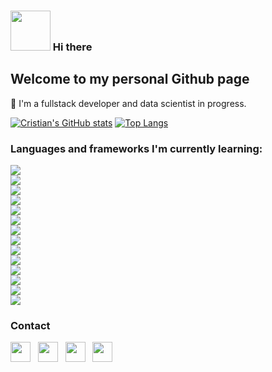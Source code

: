 ### <img src="https://media.giphy.com/media/vFKqnCdLPNOKc/giphy.gif" width="64" height="64" /> Hi there 

<!--
**CristianPercivati/CristianPercivati** is a ✨ _special_ ✨ repository because its `README.md` (this file) appears on your GitHub profile.

Here are some ideas to get you started:

- 🔭 I’m currently working on ...
- 🌱 I’m currently learning ...
- 👯 I’m looking to collaborate on ...
- 🤔 I’m looking for help with ...
- 💬 Ask me about ...
- 📫 How to reach me: ...
- 😄 Pronouns: ...
- ⚡ Fun fact: ...
-->
## Welcome to my personal Github page

🌱 I'm a fullstack developer and data scientist in progress.

[![Cristian's GitHub stats](https://github-readme-stats.vercel.app/api?username=cristianpercivati)](https://github.com/cristianpercivati/cristianpercivati)
[![Top Langs](https://github-readme-stats.vercel.app/api/top-langs/?username=cristianpercivati&layout=compact)](https://github.com/cristianpercivati/cristianpercivati)

### Languages and frameworks I'm currently learning:

<div style="display: grid">
<img src="https://img.shields.io/badge/-Javascript-yellow?logo=Javascript&logoColor=black&style=for-the-badge">
<img src="https://img.shields.io/badge/-HTML5-orange?logo=HTML5&logoColor=white&style=for-the-badge">
<img src="https://img.shields.io/badge/-CSS-blue?logo=css3&logoColor=white&style=for-the-badge">
<img src="https://img.shields.io/badge/-MySQL-blue?logo=mysql&logoColor=white&style=for-the-badge">
<img src="https://img.shields.io/badge/-bootstrap-blueviolet?logo=bootstrap&logoColor=white&style=for-the-badge">
<img src="https://img.shields.io/badge/-bulma-mediumaquamarine?logo=bulma&logoColor=white&style=for-the-badge">
<img src="https://img.shields.io/badge/-ReactJs-61DAFB?logo=react&logoColor=white&style=for-the-badge">
<img src="https://img.shields.io/badge/-next-js?logo=nextdotjs&logoColor=white&style=for-the-badge">
<img src="https://img.shields.io/badge/-mongodb-whitesmoke?logo=mongodb&logoColor=green&style=for-the-badge">
<img src="https://img.shields.io/badge/-node.js-whitesmoke?logo=node.js&logoColor=green&style=for-the-badge">
<img src="https://img.shields.io/badge/-express.js-whitesmoke?logo=express&logoColor=green&style=for-the-badge">
<img src="https://img.shields.io/badge/-python-blue?logo=python&logoColor=yellow&style=for-the-badge">
<img src="https://img.shields.io/badge/-git-red?logo=git&logoColor=white&style=for-the-badge">
<img src="https://img.shields.io/badge/-flask-white?logo=flask&logoColor=black&style=for-the-badge">
  </div>


### Contact

<div style="">
<img src="https://simpleicons.org/icons/instagram.svg" style="width: 32px; height: 32px;">&nbsp&nbsp
<img src="https://simpleicons.org/icons/facebook.svg" style="width: 32px; height: 32px;">&nbsp&nbsp
<img src="https://simpleicons.org/icons/whatsapp.svg" style="width: 32px; height: 32px;">&nbsp&nbsp
<img src="https://simpleicons.org/icons/gmail.svg" style="width: 32px; height: 32px;">
  </div>
